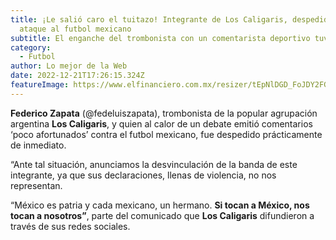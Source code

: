 ```yaml
---
title: ¡Le salió caro el tuitazo! Integrante de Los Caligaris, despedido por
  ataque al futbol mexicano
subtitle: El enganche del trombonista con un comentarista deportivo tuvo consecuencias...
category:
  - Futbol
author: Lo mejor de la Web
date: 2022-12-21T17:26:15.324Z
featureImage: https://www.elfinanciero.com.mx/resizer/tEpNlDGD_FoJDY2FG2WJ7_fE85s=/800x0/filters:format(jpg):quality(70):focal(513x64:523x74)/cloudfront-us-east-1.images.arcpublishing.com/elfinanciero/WV2XYH4LDVFVLN7AP3SMZFPMLI.jpg
---
```



**Federico Zapata** (@fedeluiszapata), trombonista de la popular agrupación argentina **Los Caligaris**, y quien al calor de un debate emitió comentarios ‘poco afortunados’ contra el futbol mexicano, fue despedido prácticamente de inmediato.

“Ante tal situación, anunciamos la desvinculación de la banda de este integrante, ya que sus declaraciones, llenas de violencia, no nos representan.


“México es patria y cada mexicano, un hermano. **Si tocan a México, nos tocan a nosotros”**, parte del comunicado que **Los Caligaris** difundieron a través de sus redes sociales.
